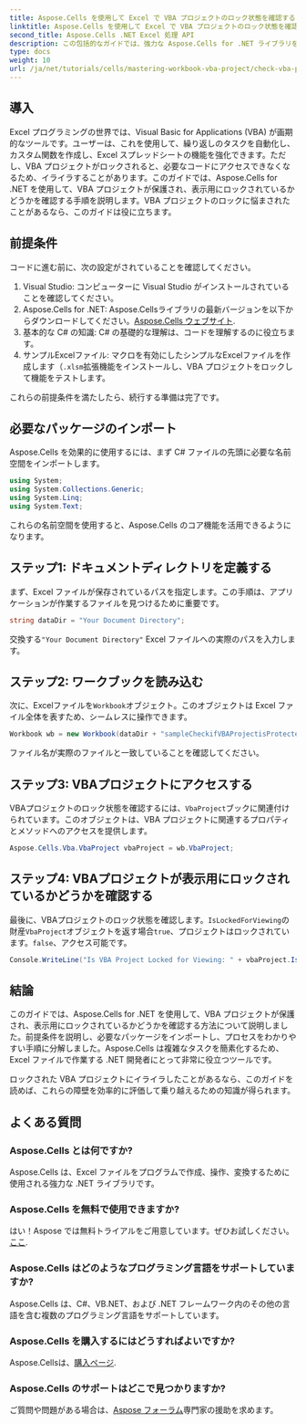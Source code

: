 ```yaml
---
title: Aspose.Cells を使用して Excel で VBA プロジェクトのロック状態を確認する
linktitle: Aspose.Cells を使用して Excel で VBA プロジェクトのロック状態を確認する
second_title: Aspose.Cells .NET Excel 処理 API
description: この包括的なガイドでは、強力な Aspose.Cells for .NET ライブラリを使用して、Excel の VBA プロジェクトが表示用にロックされているかどうかを確認する手順について説明します。.NET 開発者と Excel ユーザーに最適です。
type: docs
weight: 10
url: /ja/net/tutorials/cells/mastering-workbook-vba-project/check-vba-project-lock-status/
---
```

## 導入

Excel プログラミングの世界では、Visual Basic for Applications (VBA) が画期的なツールです。ユーザーは、これを使用して、繰り返しのタスクを自動化し、カスタム関数を作成し、Excel スプレッドシートの機能を強化できます。ただし、VBA プロジェクトがロックされると、必要なコードにアクセスできなくなるため、イライラすることがあります。このガイドでは、Aspose.Cells for .NET を使用して、VBA プロジェクトが保護され、表示用にロックされているかどうかを確認する手順を説明します。VBA プロジェクトのロックに悩まされたことがあるなら、このガイドは役に立ちます。

## 前提条件

コードに進む前に、次の設定がされていることを確認してください。

1. Visual Studio: コンピューターに Visual Studio がインストールされていることを確認してください。
2.  Aspose.Cells for .NET: Aspose.Cellsライブラリの最新バージョンを以下からダウンロードしてください。[Aspose.Cells ウェブサイト](https://releases.aspose.com/cells/net/).
3. 基本的な C# の知識: C# の基礎的な理解は、コードを理解するのに役立ちます。
4. サンプルExcelファイル: マクロを有効にしたシンプルなExcelファイルを作成します（`.xlsm`拡張機能をインストールし、VBA プロジェクトをロックして機能をテストします。

これらの前提条件を満たしたら、続行する準備は完了です。

## 必要なパッケージのインポート

Aspose.Cells を効果的に使用するには、まず C# ファイルの先頭に必要な名前空間をインポートします。

```csharp
using System;
using System.Collections.Generic;
using System.Linq;
using System.Text;
```

これらの名前空間を使用すると、Aspose.Cells のコア機能を活用できるようになります。

## ステップ1: ドキュメントディレクトリを定義する

まず、Excel ファイルが保存されているパスを指定します。この手順は、アプリケーションが作業するファイルを見つけるために重要です。

```csharp
string dataDir = "Your Document Directory";
```

交換する`"Your Document Directory"` Excel ファイルへの実際のパスを入力します。

## ステップ2: ワークブックを読み込む

次に、Excelファイルを`Workbook`オブジェクト。このオブジェクトは Excel ファイル全体を表すため、シームレスに操作できます。

```csharp
Workbook wb = new Workbook(dataDir + "sampleCheckifVBAProjectisProtected.xlsm");
```

ファイル名が実際のファイルと一致していることを確認してください。

## ステップ3: VBAプロジェクトにアクセスする

VBAプロジェクトのロック状態を確認するには、`VbaProject`ブックに関連付けられています。このオブジェクトは、VBA プロジェクトに関連するプロパティとメソッドへのアクセスを提供します。

```csharp
Aspose.Cells.Vba.VbaProject vbaProject = wb.VbaProject;
```

## ステップ4: VBAプロジェクトが表示用にロックされているかどうかを確認する

最後に、VBAプロジェクトのロック状態を確認します。`IsLockedForViewing`の財産`VbaProject`オブジェクトを返す場合`true`、プロジェクトはロックされています。`false`、アクセス可能です。

```csharp
Console.WriteLine("Is VBA Project Locked for Viewing: " + vbaProject.IsLockedForViewing);
```

## 結論

このガイドでは、Aspose.Cells for .NET を使用して、VBA プロジェクトが保護され、表示用にロックされているかどうかを確認する方法について説明しました。前提条件を説明し、必要なパッケージをインポートし、プロセスをわかりやすい手順に分解しました。Aspose.Cells は複雑なタスクを簡素化するため、Excel ファイルで作業する .NET 開発者にとって非常に役立つツールです。

ロックされた VBA プロジェクトにイライラしたことがあるなら、このガイドを読めば、これらの障壁を効率的に評価して乗り越えるための知識が得られます。

## よくある質問

### Aspose.Cells とは何ですか?

Aspose.Cells は、Excel ファイルをプログラムで作成、操作、変換するために使用される強力な .NET ライブラリです。

### Aspose.Cells を無料で使用できますか?

はい！Aspose では無料トライアルをご用意しています。ぜひお試しください。[ここ](https://releases.aspose.com/).

### Aspose.Cells はどのようなプログラミング言語をサポートしていますか?

Aspose.Cells は、C#、VB.NET、および .NET フレームワーク内のその他の言語を含む複数のプログラミング言語をサポートしています。

### Aspose.Cells を購入するにはどうすればよいですか?

 Aspose.Cellsは、[購入ページ](https://purchase.aspose.com/buy).

### Aspose.Cells のサポートはどこで見つかりますか?

ご質問や問題がある場合は、[Aspose フォーラム](https://forum.aspose.com/c/cells/9)専門家の援助を求めます。
